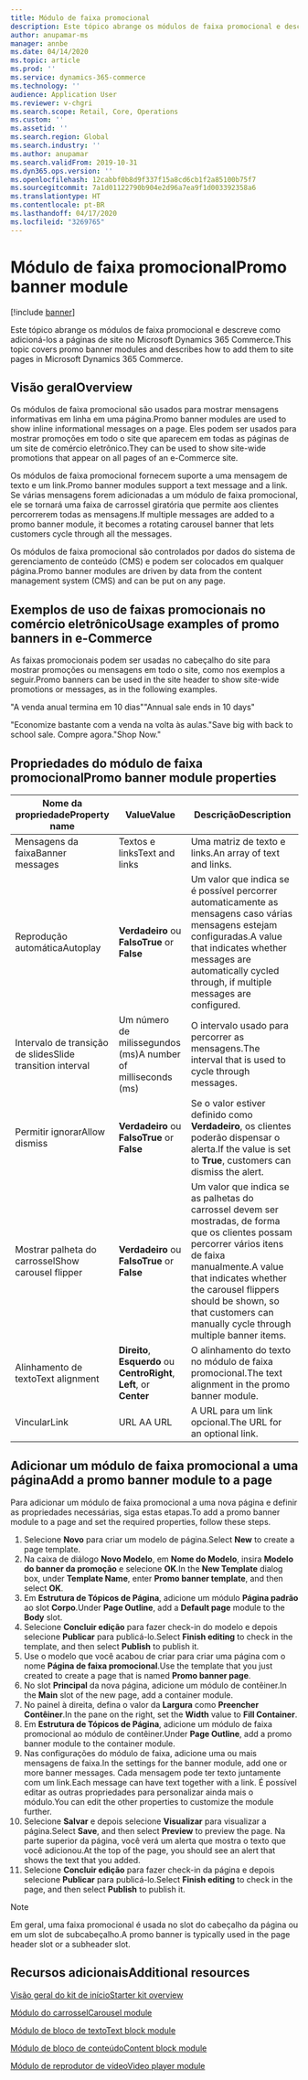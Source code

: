 ```yaml
---
title: Módulo de faixa promocional
description: Este tópico abrange os módulos de faixa promocional e descreve como adicioná-los a páginas de site no Microsoft Dynamics 365 Commerce.
author: anupamar-ms
manager: annbe
ms.date: 04/14/2020
ms.topic: article
ms.prod: ''
ms.service: dynamics-365-commerce
ms.technology: ''
audience: Application User
ms.reviewer: v-chgri
ms.search.scope: Retail, Core, Operations
ms.custom: ''
ms.assetid: ''
ms.search.region: Global
ms.search.industry: ''
ms.author: anupamar
ms.search.validFrom: 2019-10-31
ms.dyn365.ops.version: ''
ms.openlocfilehash: 12cabbf0b8d9f337f15a8cd6cb1f2a85100b75f7
ms.sourcegitcommit: 7a1d01122790b904e2d96a7ea9f1d003392358a6
ms.translationtype: HT
ms.contentlocale: pt-BR
ms.lasthandoff: 04/17/2020
ms.locfileid: "3269765"
---
```

# <a name="promo-banner-module"></a><span data-ttu-id="e5a47-103">Módulo de faixa promocional</span><span class="sxs-lookup"><span data-stu-id="e5a47-103">Promo banner module</span></span>


[!include [banner](includes/banner.md)]

<span data-ttu-id="e5a47-104">Este tópico abrange os módulos de faixa promocional e descreve como adicioná-los a páginas de site no Microsoft Dynamics 365 Commerce.</span><span class="sxs-lookup"><span data-stu-id="e5a47-104">This topic covers promo banner modules and describes how to add them to site pages in Microsoft Dynamics 365 Commerce.</span></span>

## <a name="overview"></a><span data-ttu-id="e5a47-105">Visão geral</span><span class="sxs-lookup"><span data-stu-id="e5a47-105">Overview</span></span>

<span data-ttu-id="e5a47-106">Os módulos de faixa promocional são usados para mostrar mensagens informativas em linha em uma página.</span><span class="sxs-lookup"><span data-stu-id="e5a47-106">Promo banner modules are used to show inline informational messages on a page.</span></span> <span data-ttu-id="e5a47-107">Eles podem ser usados para mostrar promoções em todo o site que aparecem em todas as páginas de um site de comércio eletrônico.</span><span class="sxs-lookup"><span data-stu-id="e5a47-107">They can be used to show site-wide promotions that appear on all pages of an e-Commerce site.</span></span> 

<span data-ttu-id="e5a47-108">Os módulos de faixa promocional fornecem suporte a uma mensagem de texto e um link.</span><span class="sxs-lookup"><span data-stu-id="e5a47-108">Promo banner modules support a text message and a link.</span></span> <span data-ttu-id="e5a47-109">Se várias mensagens forem adicionadas a um módulo de faixa promocional, ele se tornará uma faixa de carrossel giratória que permite aos clientes percorrerem todas as mensagens.</span><span class="sxs-lookup"><span data-stu-id="e5a47-109">If multiple messages are added to a promo banner module, it becomes a rotating carousel banner that lets customers cycle through all the messages.</span></span> 

<span data-ttu-id="e5a47-110">Os módulos de faixa promocional são controlados por dados do sistema de gerenciamento de conteúdo (CMS) e podem ser colocados em qualquer página.</span><span class="sxs-lookup"><span data-stu-id="e5a47-110">Promo banner modules are driven by data from the content management system (CMS) and can be put on any page.</span></span>

## <a name="usage-examples-of-promo-banners-in-e-commerce"></a><span data-ttu-id="e5a47-111">Exemplos de uso de faixas promocionais no comércio eletrônico</span><span class="sxs-lookup"><span data-stu-id="e5a47-111">Usage examples of promo banners in e-Commerce</span></span>

<span data-ttu-id="e5a47-112">As faixas promocionais podem ser usadas no cabeçalho do site para mostrar promoções ou mensagens em todo o site, como nos exemplos a seguir.</span><span class="sxs-lookup"><span data-stu-id="e5a47-112">Promo banners can be used in the site header to show site-wide promotions or messages, as in the following examples.</span></span>

<span data-ttu-id="e5a47-113">"A venda anual termina em 10 dias"</span><span class="sxs-lookup"><span data-stu-id="e5a47-113">"Annual sale ends in 10 days"</span></span>

<span data-ttu-id="e5a47-114">"Economize bastante com a venda na volta às aulas.</span><span class="sxs-lookup"><span data-stu-id="e5a47-114">"Save big with back to school sale.</span></span> <span data-ttu-id="e5a47-115">Compre agora."</span><span class="sxs-lookup"><span data-stu-id="e5a47-115">Shop Now."</span></span>

## <a name="promo-banner-module-properties"></a><span data-ttu-id="e5a47-116">Propriedades do módulo de faixa promocional</span><span class="sxs-lookup"><span data-stu-id="e5a47-116">Promo banner module properties</span></span>

| <span data-ttu-id="e5a47-117">Nome da propriedade</span><span class="sxs-lookup"><span data-stu-id="e5a47-117">Property name</span></span>             | <span data-ttu-id="e5a47-118">Value</span><span class="sxs-lookup"><span data-stu-id="e5a47-118">Value</span></span>                              | <span data-ttu-id="e5a47-119">Descrição</span><span class="sxs-lookup"><span data-stu-id="e5a47-119">Description</span></span> |
|---------------------------|------------------------------------|-------------|
| <span data-ttu-id="e5a47-120">Mensagens da faixa</span><span class="sxs-lookup"><span data-stu-id="e5a47-120">Banner messages</span></span>           | <span data-ttu-id="e5a47-121">Textos e links</span><span class="sxs-lookup"><span data-stu-id="e5a47-121">Text and links</span></span>                     | <span data-ttu-id="e5a47-122">Uma matriz de texto e links.</span><span class="sxs-lookup"><span data-stu-id="e5a47-122">An array of text and links.</span></span> |
| <span data-ttu-id="e5a47-123">Reprodução automática</span><span class="sxs-lookup"><span data-stu-id="e5a47-123">Autoplay</span></span>                  | <span data-ttu-id="e5a47-124">**Verdadeiro** ou **Falso**</span><span class="sxs-lookup"><span data-stu-id="e5a47-124">**True** or **False**</span></span>              | <span data-ttu-id="e5a47-125">Um valor que indica se é possível percorrer automaticamente as mensagens caso várias mensagens estejam configuradas.</span><span class="sxs-lookup"><span data-stu-id="e5a47-125">A value that indicates whether messages are automatically cycled through, if multiple messages are configured.</span></span> |
| <span data-ttu-id="e5a47-126">Intervalo de transição de slides</span><span class="sxs-lookup"><span data-stu-id="e5a47-126">Slide transition interval</span></span> | <span data-ttu-id="e5a47-127">Um número de milissegundos (ms)</span><span class="sxs-lookup"><span data-stu-id="e5a47-127">A number of milliseconds (ms)</span></span>      | <span data-ttu-id="e5a47-128">O intervalo usado para percorrer as mensagens.</span><span class="sxs-lookup"><span data-stu-id="e5a47-128">The interval that is used to cycle through messages.</span></span> |
| <span data-ttu-id="e5a47-129">Permitir ignorar</span><span class="sxs-lookup"><span data-stu-id="e5a47-129">Allow dismiss</span></span>             | <span data-ttu-id="e5a47-130">**Verdadeiro** ou **Falso**</span><span class="sxs-lookup"><span data-stu-id="e5a47-130">**True** or **False**</span></span>              | <span data-ttu-id="e5a47-131">Se o valor estiver definido como **Verdadeiro**, os clientes poderão dispensar o alerta.</span><span class="sxs-lookup"><span data-stu-id="e5a47-131">If the value is set to **True**, customers can dismiss the alert.</span></span> |
| <span data-ttu-id="e5a47-132">Mostrar palheta do carrossel</span><span class="sxs-lookup"><span data-stu-id="e5a47-132">Show carousel flipper</span></span>     | <span data-ttu-id="e5a47-133">**Verdadeiro** ou **Falso**</span><span class="sxs-lookup"><span data-stu-id="e5a47-133">**True** or **False**</span></span>              | <span data-ttu-id="e5a47-134">Um valor que indica se as palhetas do carrossel devem ser mostradas, de forma que os clientes possam percorrer vários itens de faixa manualmente.</span><span class="sxs-lookup"><span data-stu-id="e5a47-134">A value that indicates whether the carousel flippers should be shown, so that customers can manually cycle through multiple banner items.</span></span> |
| <span data-ttu-id="e5a47-135">Alinhamento de texto</span><span class="sxs-lookup"><span data-stu-id="e5a47-135">Text alignment</span></span>            | <span data-ttu-id="e5a47-136">**Direito**, **Esquerdo** ou **Centro**</span><span class="sxs-lookup"><span data-stu-id="e5a47-136">**Right**, **Left**, or **Center**</span></span> | <span data-ttu-id="e5a47-137">O alinhamento do texto no módulo de faixa promocional.</span><span class="sxs-lookup"><span data-stu-id="e5a47-137">The text alignment in the promo banner module.</span></span> |
| <span data-ttu-id="e5a47-138">Vincular</span><span class="sxs-lookup"><span data-stu-id="e5a47-138">Link</span></span>                      | <span data-ttu-id="e5a47-139">URL A</span><span class="sxs-lookup"><span data-stu-id="e5a47-139">A URL</span></span>                              | <span data-ttu-id="e5a47-140">A URL para um link opcional.</span><span class="sxs-lookup"><span data-stu-id="e5a47-140">The URL for an optional link.</span></span> |

## <a name="add-a-promo-banner-module-to-a-page"></a><span data-ttu-id="e5a47-141">Adicionar um módulo de faixa promocional a uma página</span><span class="sxs-lookup"><span data-stu-id="e5a47-141">Add a promo banner module to a page</span></span> 

<span data-ttu-id="e5a47-142">Para adicionar um módulo de faixa promocional a uma nova página e definir as propriedades necessárias, siga estas etapas.</span><span class="sxs-lookup"><span data-stu-id="e5a47-142">To add a promo banner module to a page and set the required properties, follow these steps.</span></span>

1. <span data-ttu-id="e5a47-143">Selecione **Novo** para criar um modelo de página.</span><span class="sxs-lookup"><span data-stu-id="e5a47-143">Select **New** to create a page template.</span></span>
1. <span data-ttu-id="e5a47-144">Na caixa de diálogo **Novo Modelo**, em **Nome do Modelo**, insira **Modelo do banner da promoção** e selecione **OK**.</span><span class="sxs-lookup"><span data-stu-id="e5a47-144">In the **New Template** dialog box, under **Template Name**, enter **Promo banner template**, and then select **OK**.</span></span>
1. <span data-ttu-id="e5a47-145">Em **Estrutura de Tópicos de Página**, adicione um módulo **Página padrão** ao slot **Corpo**.</span><span class="sxs-lookup"><span data-stu-id="e5a47-145">Under **Page Outline**, add a **Default page** module to the **Body** slot.</span></span> 
1. <span data-ttu-id="e5a47-146">Selecione **Concluir edição** para fazer check-in do modelo e depois selecione **Publicar** para publicá-lo.</span><span class="sxs-lookup"><span data-stu-id="e5a47-146">Select **Finish editing** to check in the template, and then select **Publish** to publish it.</span></span> 
1. <span data-ttu-id="e5a47-147">Use o modelo que você acabou de criar para criar uma página com o nome **Página de faixa promocional**.</span><span class="sxs-lookup"><span data-stu-id="e5a47-147">Use the template that you just created to create a page that is named **Promo banner page**.</span></span> 
1. <span data-ttu-id="e5a47-148">No slot **Principal** da nova página, adicione um módulo de contêiner.</span><span class="sxs-lookup"><span data-stu-id="e5a47-148">In the **Main** slot of the new page, add a container module.</span></span> 
1. <span data-ttu-id="e5a47-149">No painel à direita, defina o valor da **Largura** como **Preencher Contêiner**.</span><span class="sxs-lookup"><span data-stu-id="e5a47-149">In the pane on the right, set the **Width** value to **Fill Container**.</span></span>
1. <span data-ttu-id="e5a47-150">Em **Estrutura de Tópicos de Página**, adicione um módulo de faixa promocional ao módulo de contêiner.</span><span class="sxs-lookup"><span data-stu-id="e5a47-150">Under **Page Outline**, add a promo banner module to the container module.</span></span>
1. <span data-ttu-id="e5a47-151">Nas configurações do módulo de faixa, adicione uma ou mais mensagens de faixa.</span><span class="sxs-lookup"><span data-stu-id="e5a47-151">In the settings for the banner module, add one or more banner messages.</span></span> <span data-ttu-id="e5a47-152">Cada mensagem pode ter texto juntamente com um link.</span><span class="sxs-lookup"><span data-stu-id="e5a47-152">Each message can have text together with a link.</span></span> <span data-ttu-id="e5a47-153">É possível editar as outras propriedades para personalizar ainda mais o módulo.</span><span class="sxs-lookup"><span data-stu-id="e5a47-153">You can edit the other properties to customize the module further.</span></span>
1. <span data-ttu-id="e5a47-154">Selecione **Salvar** e depois selecione **Visualizar** para visualizar a página.</span><span class="sxs-lookup"><span data-stu-id="e5a47-154">Select **Save**, and then select **Preview** to preview the page.</span></span> <span data-ttu-id="e5a47-155">Na parte superior da página, você verá um alerta que mostra o texto que você adicionou.</span><span class="sxs-lookup"><span data-stu-id="e5a47-155">At the top of the page, you should see an alert that shows the text that you added.</span></span>
1. <span data-ttu-id="e5a47-156">Selecione **Concluir edição** para fazer check-in da página e depois selecione **Publicar** para publicá-lo.</span><span class="sxs-lookup"><span data-stu-id="e5a47-156">Select **Finish editing** to check in the page, and then select **Publish** to publish it.</span></span> 

> [!NOTE]
> <span data-ttu-id="e5a47-157">Em geral, uma faixa promocional é usada no slot do cabeçalho da página ou em um slot de subcabeçalho.</span><span class="sxs-lookup"><span data-stu-id="e5a47-157">A promo banner is typically used in the page header slot or a subheader slot.</span></span>


## <a name="additional-resources"></a><span data-ttu-id="e5a47-158">Recursos adicionais</span><span class="sxs-lookup"><span data-stu-id="e5a47-158">Additional resources</span></span>

[<span data-ttu-id="e5a47-159">Visão geral do kit de início</span><span class="sxs-lookup"><span data-stu-id="e5a47-159">Starter kit overview</span></span>](starter-kit-overview.md)

[<span data-ttu-id="e5a47-160">Módulo do carrossel</span><span class="sxs-lookup"><span data-stu-id="e5a47-160">Carousel module</span></span>](add-carousel.md)

[<span data-ttu-id="e5a47-161">Módulo de bloco de texto</span><span class="sxs-lookup"><span data-stu-id="e5a47-161">Text block module</span></span>](add-content-rich-block.md)

[<span data-ttu-id="e5a47-162">Módulo de bloco de conteúdo</span><span class="sxs-lookup"><span data-stu-id="e5a47-162">Content block module</span></span>](add-hero-module.md)

[<span data-ttu-id="e5a47-163">Módulo de reprodutor de vídeo</span><span class="sxs-lookup"><span data-stu-id="e5a47-163">Video player module</span></span>](add-video-player.md)
